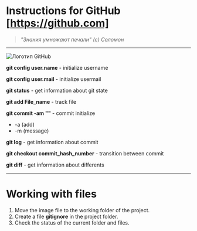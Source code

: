 # Instructions for GitHub [https://github.com]


>*"Знания умножают печали" (с) Соломон*
* * * 
![Логотип GitHub](logo.png)

**git config user.name** - initialize username

**git config user.mail** - initialize usermail

**git status** - get information about git state

**git add File_name** - track file

**git commit -am ""** - commit initialize
* -a (add)
* -m (message)

**git log** - get information about commit

**git checkout commit_hash_number** - transition between commit

**git diff** - get information about differents

***

# Working with files

1. Move the image file to the working folder of the project.
2. Create a file **gitignore** in the project folder.
3. Check the status of the current folder and files.
